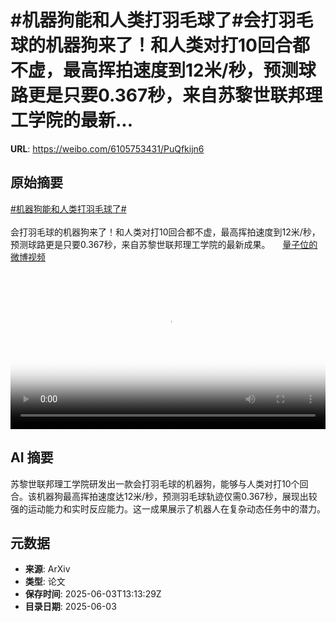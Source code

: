 # #机器狗能和人类打羽毛球了#会打羽毛球的机器狗来了！和人类对打10回合都不虚，最高挥拍速度到12米/秒，预测球路更是只要0.367秒，来自苏黎世联邦理工学院的最新...

**URL**: https://weibo.com/6105753431/PuQfkijn6

## 原始摘要

<a href="https://m.weibo.cn/search?containerid=231522type%3D1%26t%3D10%26q%3D%23%E6%9C%BA%E5%99%A8%E7%8B%97%E8%83%BD%E5%92%8C%E4%BA%BA%E7%B1%BB%E6%89%93%E7%BE%BD%E6%AF%9B%E7%90%83%E4%BA%86%23&amp;extparam=%23%E6%9C%BA%E5%99%A8%E7%8B%97%E8%83%BD%E5%92%8C%E4%BA%BA%E7%B1%BB%E6%89%93%E7%BE%BD%E6%AF%9B%E7%90%83%E4%BA%86%23" data-hide=""><span class="surl-text">#机器狗能和人类打羽毛球了#</span></a><br><br>会打羽毛球的机器狗来了！和人类对打10回合都不虚，最高挥拍速度到12米/秒，预测球路更是只要0.367秒，来自苏黎世联邦理工学院的最新成果。 <a href="https://video.weibo.com/show?fid=1034:5173506271281190" data-hide=""><span class="url-icon"><img style="width: 1rem;height: 1rem" src="https://h5.sinaimg.cn/upload/2015/09/25/3/timeline_card_small_video_default.png" referrerpolicy="no-referrer"></span><span class="surl-text">量子位的微博视频</span></a> <br clear="both"><div style="clear: both"></div><video controls="controls" poster="https://tvax4.sinaimg.cn/orj480/006Fd7o3ly1i22a4fkbdmj30u01hcach.jpg" style="width: 100%"><source src="https://f.video.weibocdn.com/o0/XjKfKXS9lx08oKQg0hu001041200gYAw0E010.mp4?label=mp4_720p&amp;template=720x1280.24.0&amp;ori=0&amp;ps=1CwnkDw1GXwCQx&amp;Expires=1748959890&amp;ssig=CklYdabUlc&amp;KID=unistore,video"><source src="https://f.video.weibocdn.com/o0/HyN4zZ2olx08oKQfkWAE010412009TvZ0E010.mp4?label=mp4_hd&amp;template=540x960.24.0&amp;ori=0&amp;ps=1CwnkDw1GXwCQx&amp;Expires=1748959890&amp;ssig=t%2BJf65ZL86&amp;KID=unistore,video"><source src="https://f.video.weibocdn.com/o0/3UJeHD1tlx08oKQfEHQs010412005jtR0E010.mp4?label=mp4_ld&amp;template=360x640.24.0&amp;ori=0&amp;ps=1CwnkDw1GXwCQx&amp;Expires=1748959890&amp;ssig=z6nFcDekCS&amp;KID=unistore,video"><p>视频无法显示，请前往<a href="https://video.weibo.com/show?fid=1034%3A5173506271281190" target="_blank" rel="noopener noreferrer">微博视频</a>观看。</p></video>

## AI 摘要

苏黎世联邦理工学院研发出一款会打羽毛球的机器狗，能够与人类对打10个回合。该机器狗最高挥拍速度达12米/秒，预测羽毛球轨迹仅需0.367秒，展现出较强的运动能力和实时反应能力。这一成果展示了机器人在复杂动态任务中的潜力。

## 元数据

- **来源**: ArXiv
- **类型**: 论文
- **保存时间**: 2025-06-03T13:13:29Z
- **目录日期**: 2025-06-03
